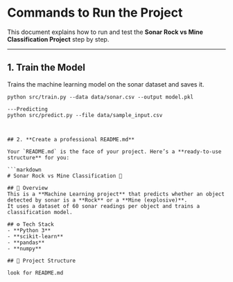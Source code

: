 # Commands to Run the Project

This document explains how to run and test the **Sonar Rock vs Mine Classification Project** step by step.

---

## 1. Train the Model
Trains the machine learning model on the sonar dataset and saves it.

```terminal
python src/train.py --data data/sonar.csv --output model.pkl

---Predicting
python src/predict.py --file data/sample_input.csv



## 2. **Create a professional README.md**

Your `README.md` is the face of your project. Here’s a **ready-to-use structure** for you:  

```markdown
# Sonar Rock vs Mine Classification 🎯

## 📌 Overview
This is a **Machine Learning project** that predicts whether an object detected by sonar is a **Rock** or a **Mine (explosive)**.  
It uses a dataset of 60 sonar readings per object and trains a classification model.

## ⚙️ Tech Stack
- **Python 3**
- **scikit-learn**
- **pandas**
- **numpy**

## 📂 Project Structure

look for README.md
